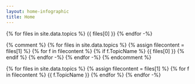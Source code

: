 ```yaml
---
layout: home-infographic
title: Home
---
```


{% for files in site.data.topics %}
{{ files[0] }}
{% endfor -%}

{% comment %}
{% for files in site.data.topics %}
{% assign filecontent = files[1] %}
{% for f in filecontent %}
{% if f.TopicName %}
{{ files[0] }}
{% endif %}
{% endfor -%}
{% endfor -%}
{% endcomment %}

{% for files in site.data.topics %}
{% assign filecontent = files[1] %}
{% for f in filecontent %}
{{ f.TopicName }}
{% endfor %}
{% endfor -%}